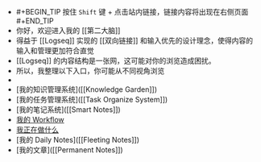 - #+BEGIN_TIP
  按住 `Shift` 键 + 点击站内链接，链接内容将出现在右侧页面
  #+END_TIP
- 你好，欢迎进入我的 [[第二大脑]]
- 得益于 [[Logseq]] 实现的 [[双向链接]] 和输入优先的设计理念，使得内容的输入和管理更加符合直觉
- [[Logseq]] 的内容结构是一张网，这可能对你的浏览造成困扰。
- 所以，我整理以下入口，你可能从不同视角浏览
-
- [我的知识管理系统]([[Knowledge Garden]])
- [我的任务管理系统]([[Task Organize System]])
- [我的笔记系统]([[Smart Notes]])
- [我的 Workflow]([[Workflow]])
- [我正在做什么]([[Projects]])
- [我的 Daily Notes]([[Fleeting Notes]])
- [我的文章]([[Permanent Notes]])